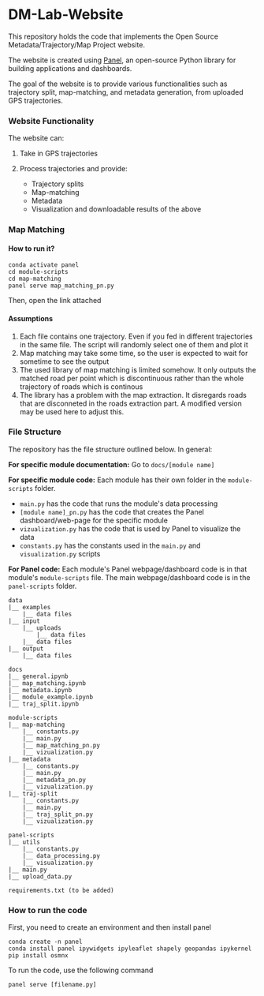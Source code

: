 # DM-Lab-Website
This repository holds the code that implements the Open Source Metadata/Trajectory/Map Project website.

The website is created using [Panel](https://panel.holoviz.org), an open-source Python library for building applications and dashboards. 

The goal of the website is to provide various functionalities such as trajectory split, map-matching, and metadata generation, from uploaded GPS trajectories.

### Website Functionality
The website can:

1. Take in GPS trajectories
2. Process trajectories and provide:
    
    * Trajectory splits
    * Map-matching
    * Metadata
    * Visualization and downloadable results of the above

### Map Matching

#### How to run it?
```
conda activate panel
cd module-scripts
cd map-matching
panel serve map_matching_pn.py
```
Then, open the link attached

#### Assumptions
1. Each file contains one trajectory. Even if you fed in different trajectories in the same file. The script will randomly select one of them and plot it
2. Map matching may take some time, so the user is expected to wait for sometime to see the output
3. The used library of map matching is limited somehow. It only outputs the matched road per point which is discontinuous rather than the whole trajectory of roads which is continous
4. The library has a problem with the map extraction. It disregards roads that are disconneted in the roads extraction part. A modified version may be used here to adjust this.

### File Structure
The repository has the file structure outlined below. In general:

**For specific module documentation:** Go to `docs/[module name]`

**For specific module code:** Each module has their own folder in the `module-scripts` folder. 
* `main.py` has the code that runs the module's data processing
* `[module name]_pn.py` has the code that creates the Panel dashboard/web-page for the specific module
* `vizualization.py` has the code that is used by Panel to visualize the data
* `constants.py` has the constants used in the `main.py` and `visualization.py` scripts

**For Panel code:** Each module's Panel webpage/dashboard code is in that module's `module-scripts` file. The main webpage/dashboard code is in the `panel-scripts` folder.

```
data
|__ examples
    |__ data files
|__ input
    |__ uploads
        |__ data files
    |__ data files
|__ output
    |__ data files

docs
|__ general.ipynb
|__ map_matching.ipynb
|__ metadata.ipynb
|__ module_example.ipynb
|__ traj_split.ipynb

module-scripts
|__ map-matching
    |__ constants.py
    |__ main.py
    |__ map_matching_pn.py
    |__ vizualization.py
|__ metadata
    |__ constants.py
    |__ main.py
    |__ metadata_pn.py
    |__ vizualization.py
|__ traj-split
    |__ constants.py
    |__ main.py
    |__ traj_split_pn.py
    |__ vizualization.py

panel-scripts
|__ utils
    |__ constants.py
    |__ data_processing.py
    |__ visualization.py
|__ main.py
|__ upload_data.py

requirements.txt (to be added)
```

### How to run the code
First, you need to create an environment and then install panel
```
conda create -n panel
conda install panel ipywidgets ipyleaflet shapely geopandas ipykernel
pip install osmnx
```

To run the code, use the following command
```
panel serve [filename.py]
```
